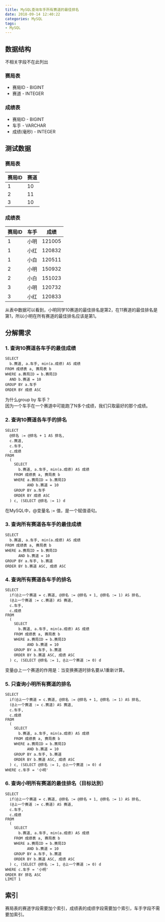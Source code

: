 ```yaml
---
title: MySQL查询车手所有赛道的最佳排名
date: 2018-09-14 12:40:22
categories: MySQL
tags:
- MySQL
---
```


## 数据结构
不相关字段不在此列出

### 赛局表
- 赛局ID - BIGINT
- 赛道 - INTEGER

### 成绩表
- 赛局ID - BIGINT
- 车手 - VARCHAR
- 成绩(毫秒) - INTEGER

<!-- more -->

## 测试数据
### 赛局表
| 赛局ID | 赛道
| ---- | ----
|   1  | 10
|   2  | 11
|   3  | 10

### 成绩表
| 赛局ID | 车手 | 成绩
| ---- | ---- | ----
|   1  | 小明 | 121005
|   1  | 小红 | 120832
|   1  | 小白 | 120511
|   2  | 小明 | 150932
|   2  | 小白 | 151023
|   3  | 小明 | 120732
|   3  | 小红 | 120833

从表中数据可以看到，小明同学10赛道的最佳排名是第2，在11赛道的最佳排名是第1，所以小明在所有赛道的最佳排名应该是第1。

## 分解需求
### 1. 查询10赛道各车手的最佳成绩
```
SELECT
  b.赛道, a.车手, min(a.成绩) AS 成绩
FROM 成绩表 a, 赛局表 b
WHERE a.赛局ID = b.赛局ID
  AND b.赛道 = 10
GROUP BY a.车手
ORDER BY 成绩 ASC
```

为什么group by 车手？  
因为一个车手在一个赛道中可能跑了N多个成绩，我们只取最好的那个成绩。

### 2. 查询10赛道各车手的排名
```
SELECT
  @排名 := @排名 + 1 AS 排名,
  c.赛道,
  c.车手,
  c.成绩
FROM
  (
    SELECT
      b.赛道, a.车手, min(a.成绩) AS 成绩
    FROM 成绩表 a, 赛局表 b
    WHERE a.赛局ID = b.赛局ID
          AND b.赛道 = 10
    GROUP BY a.车手
    ORDER BY 成绩 ASC
  ) c, (SELECT @排名 := 1) d
```

在MySQL中，@变量名 := 值，是一个赋值语句。

### 3. 查询所有赛道各车手的最佳成绩
```
SELECT
  b.赛道, a.车手, min(a.成绩) AS 成绩
FROM 成绩表 a, 赛局表 b
WHERE a.赛局ID = b.赛局ID
      AND b.赛道 = 10
GROUP BY a.车手, b.赛道
ORDER BY b.赛道 ASC, 成绩 ASC
```

### 4. 查询所有赛道各车手的排名
```
SELECT
  if(@上一个赛道 = c.赛道, @排名 := @排名 + 1, @排名 := 1) AS 排名,
  (@上一个赛道 := c.赛道) AS 赛道,
  c.车手,
  c.成绩
FROM
  (
    SELECT
      b.赛道, a.车手, min(a.成绩) AS 成绩
    FROM 成绩表 a, 赛局表 b
    WHERE a.赛局ID = b.赛局ID
          AND b.赛道 = 10
    GROUP BY a.车手, b.赛道
    ORDER BY b.赛道 ASC, 成绩 ASC
  ) c, (SELECT @排名 := 1, @上一个赛道 := 0) d
```

变量@上一个赛道的作用是：当变换赛道时排名要从1重新计算。

### 5. 只查询小明所有赛道的排名
```
SELECT
  if(@上一个赛道 = c.赛道, @排名 := @排名 + 1, @排名 := 1) AS 排名,
  (@上一个赛道 := c.赛道) AS 赛道,
  c.车手,
  c.成绩
FROM
  (
    SELECT
      b.赛道, a.车手, min(a.成绩) AS 成绩
    FROM 成绩表 a, 赛局表 b
    WHERE a.赛局ID = b.赛局ID
          AND b.赛道 = 10
    GROUP BY a.车手, b.赛道
    ORDER BY b.赛道 ASC, 成绩 ASC
  ) c, (SELECT @排名 := 1, @上一个赛道 := 0) d
WHERE c.车手 = '小明'
```

### 6. 查询小明所有赛道的最佳排名（目标达到）
```
SELECT
  if(@上一个赛道 = c.赛道, @排名 := @排名 + 1, @排名 := 1) AS 排名,
  (@上一个赛道 := c.赛道) AS 赛道,
  c.车手,
  c.成绩
FROM
  (
    SELECT
      b.赛道, a.车手, min(a.成绩) AS 成绩
    FROM 成绩表 a, 赛局表 b
    WHERE a.赛局ID = b.赛局ID
          AND b.赛道 = 10
    GROUP BY a.车手, b.赛道
    ORDER BY b.赛道 ASC, 成绩 ASC
  ) c, (SELECT @排名 := 1, @上一个赛道 := 0) d
WHERE c.车手 = '小明'
ORDER BY 排名 ASC
LIMIT 1
```

## 索引
赛局表的赛道字段需要加个索引，成绩表的成绩字段需要加个索引，车手字段不需要加索引。



